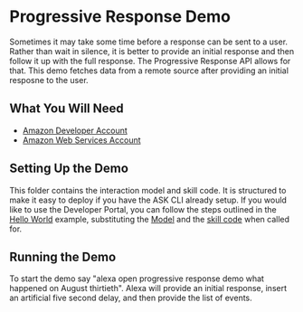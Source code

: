 # Progressive Response Demo

Sometimes it may take some time before a response can be sent to a user.  Rather than wait in silence, it is better to provide an initial response and then follow it up with the full response.  The Progressive Response API allows for that.  This demo fetches data from a remote source after providing an initial resposne to the user.

## What You Will Need
*  [Amazon Developer Account](http://developer.amazon.com/alexa)
*  [Amazon Web Services Account](http://aws.amazon.com/)

## Setting Up the Demo
This folder contains the interaction model and skill code.  It is structured to make it easy to deploy if you have the ASK CLI already setup.  If you would like to use the Developer Portal, you can follow the steps outlined in the [Hello World](https://github.com/alexa/skill-sample-nodejs-hello-world) example, substituting the [Model](./models/en-US.json) and the [skill code](./lambda/custom/index.js) when called for.

## Running the Demo
To start the demo say "alexa open progressive response demo what happened on August thirtieth".  Alexa will provide an initial response, insert an artificial five second delay, and then provide the list of events.
